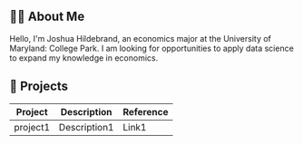 
## 👨‍🎓 About Me
Hello, I'm Joshua Hildebrand, an economics major at the University of Maryland: College Park. I am looking for opportunities to apply data science to expand my knowledge in economics.

## 🎯 Projects

|Project|Description|Reference|
|-------|-----------|---------|
|project1|Description1|Link1|


